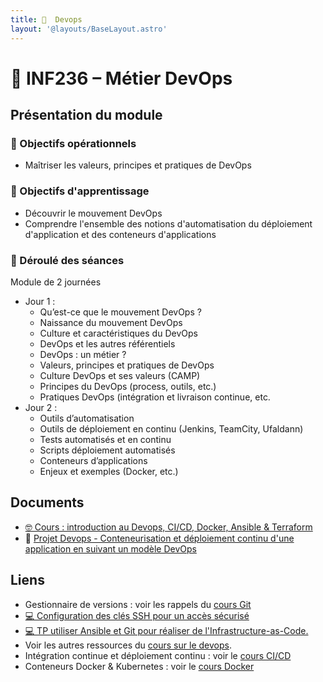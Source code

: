 ```yaml
---
title: 󱃾  Devops
layout: '@layouts/BaseLayout.astro'
---
```


# 󱃾  INF236 – Métier DevOps 

## Présentation du module

### 🎯 Objectifs opérationnels 

- Maîtriser les valeurs, principes et pratiques de DevOps 

### 🎯 Objectifs d'apprentissage 

- Découvrir le mouvement DevOps  
- Comprendre l'ensemble des notions d'automatisation du déploiement d'application et des conteneurs d'applications

### 📅 Déroulé des séances

Module de 2 journées

- Jour 1 : 
  - Qu’est-ce que le mouvement DevOps ? 
  - Naissance du mouvement DevOps 
  - Culture et caractéristiques du DevOps 
  - DevOps et les autres référentiels 
  - DevOps : un métier ? 
  - Valeurs, principes et pratiques de DevOps 
  - Culture DevOps et ses valeurs (CAMP) 
  - Principes du DevOps (process, outils, etc.) 
  - Pratiques DevOps (intégration et livraison continue, etc. 
- Jour 2 : 
  - Outils d’automatisation 
  - Outils de déploiement en continu (Jenkins, TeamCity, Ufaldann) 
  - Tests automatisés et en continu 
  - Scripts déploiement automatisés 
  - Conteneurs d’applications 
  - Enjeux et exemples (Docker, etc.)

## Documents

- [🤓 Cours : introduction au Devops, CI/CD, Docker, Ansible & Terraform](./devops/cours)
- 📌 [Projet Devops - Conteneurisation et déploiement continu d'une application en suivant un modèle DevOps](./devops/projet)

## Liens

- Gestionnaire de versions : voir les rappels du [cours Git](/cours/git)
- [💻 Configuration des clés SSH pour un accès sécurisé](/cours/devops/tp_ssh)
- [💻 TP utiliser Ansible et Git pour réaliser de l'Infrastructure-as-Code.](/cours/git/git-tp-ansible)
- Voir les autres ressources du [cours sur le devops](/cours/devops).
- Intégration continue et déploiement continu : voir le [cours CI/CD](/cours/ci)
- Conteneurs Docker & Kubernetes : voir le [cours Docker](/cours/docker)

